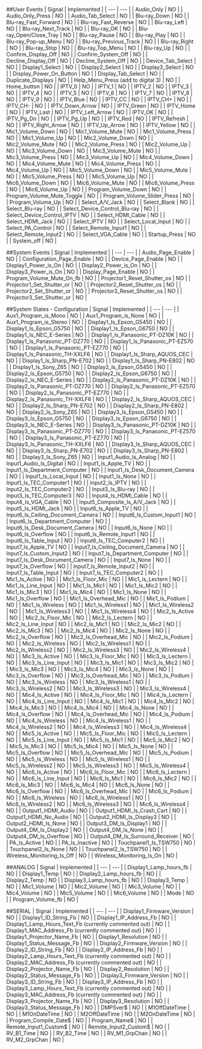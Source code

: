 ##User Events
| Signal | Implemented |
| --- | --- |
| Audio_Only | NO |
| Audio_Only_Press | NO |
| Audio_Tab_Select | NO |
| Blu-ray_Down | NO |
| Blu-ray_Fast_Forward | NO |
| Blu-ray_Fast_Reverse | NO |
| Blu-ray_Left | NO |
| Blu-ray_Next_Track | NO |
| Blu-ray_OK | NO |
| Blu-ray_Open/Close_Tray | NO |
| Blu-ray_Pause | NO |
| Blu-ray_Play | NO |
| Blu-ray_Pop-up_Menu | NO |
| Blu-ray_Previous_Track | NO |
| Blu-ray_Right | NO |
| Blu-ray_Stop | NO |
| Blu-ray_Top_Menu | NO |
| Blu-ray_Up | NO |
| Confirm_Display_Off | NO |
| Confirm_System_Off | NO |
| Decline_Display_Off | NO |
| Decline_System_Off | NO |
| Device_Tab_Select | NO |
| Display1_Select | NO |
| Display2_Select | NO |
| Display3_Select | NO |
| Display_Power_On_Button | NO |
| Display_Tab_Select | NO |
| Duplicate_Displays | NO |
| Help_Menu_Press (add to digital 3) | NO |
| Home_button | NO |
| IPTV_0 | NO |
| IPTV_1 | NO |
| IPTV_2 | NO |
| IPTV_3 | NO |
| IPTV_4 | NO |
| IPTV_5 | NO |
| IPTV_6 | NO |
| IPTV_7 | NO |
| IPTV_8 | NO |
| IPTV_9 | NO |
| IPTV_Blue | NO |
| IPTV_CC | NO |
| IPTV_CH+ | NO |
| IPTV_CH- | NO |
| IPTV_Down_Arrow | NO |
| IPTV_Green | NO |
| IPTV_Home | NO |
| IPTV_Last | NO |
| IPTV_Left_Arrow | NO |
| IPTV_OK | NO |
| IPTV_Pg_Dn | NO |
| IPTV_Pg_Up | NO |
| IPTV_Red | NO |
| IPTV_Refresh | NO |
| IPTV_Right_Arrow | NO |
| IPTV_Up_Arrow | NO |
| IPTV_Yellow | NO |
| Mic1_Volume_Down | NO |
| Mic1_Volume_Mute | NO |
| Mic1_Volume_Press | NO |
| Mic1_Volume_Up | NO |
| Mic2_Volume_Down | NO |
| Mic2_Volume_Mute | NO |
| Mic2_Volume_Press | NO |
| Mic2_Volume_Up | NO |
| Mic3_Volume_Down | NO |
| Mic3_Volume_Mute | NO |
| Mic3_Volume_Press | NO |
| Mic3_Volume_Up | NO |
| Mic4_Volume_Down | NO |
| Mic4_Volume_Mute | NO |
| Mic4_Volume_Press | NO |
| Mic4_Volume_Up | NO |
| Mic5_Volume_Down | NO |
| Mic5_Volume_Mute | NO |
| Mic5_Volume_Press | NO |
| Mic5_Volume_Up | NO |
| Mic6_Volume_Down | NO |
| Mic6_Volume_Mute | NO |
| Mic6_Volume_Press | NO |
| Mic6_Volume_Up | NO |
| Program_Volume_Down | NO |
| Program_Volume_Mute_Toggle | NO |
| Program_Volume_Slider_Press | NO |
| Program_Volume_Up | NO |
| Select_A/V_Jack | NO |
| Select_Blank | NO |
| Select_Blu-ray | NO |
| Select_Device_Control_Blu-ray | NO |
| Select_Device_Control_IPTV | NO |
| Select_HDMI_Cable | NO |
| Select_HDMI_Jack | NO |
| Select_IPTV | NO |
| Select_Local_Input | NO |
| Select_PA_Control | NO |
| Select_Remote_Input1 | NO |
| Select_Remote_Input2 | NO |
| Select_VGA_Cable | NO |
| Startup_Press | NO |
| System_off | NO |

##System Events
| Signal | Implemented |
| --- | --- |
| Audio_Page_Enable | NO |
| Configuration_Page_Enable | NO |
| Device_Page_Enable | NO |
| Display1_Power_is_On | NO |
| Display2_Power_is_On | NO |
| Display3_Power_is_On | NO |
| Display_Page_Enable | NO |
| Program_Volume_Mute_On_fb | NO |
| Projector1_Reset_Shutter_os | NO |
| Projector1_Set_Shutter_or | NO |
| Projector2_Reset_Shutter_os | NO |
| Projector2_Set_Shutter_or | NO |
| Projector3_Reset_Shutter_os | NO |
| Projector3_Set_Shutter_or | NO |

##System States - Configuration
| Signal | Implemented |
| --- | --- |
| Aux1_Program_is_Mono | NO |
| Aux1_Program_is_None | NO |
| Aux1_Program_is_Stereo | NO |
| Display1_Is_Epson_G5450 | NO |
| Display1_Is_Epson_G5750 | NO |
| Display1_Is_Epson_G6750 | NO |
| Display1_Is_NEC_E-Series | NO |
| Display1_Is_Panasonic_PT-DZ10K | NO |
| Display1_Is_Panasonic_PT-DZ770 | NO |
| Display1_Is_Panasonic_PT-EZ570 | NO |
| Display1_Is_Panasonic_PT-EZ770 | NO |
| Display1_Is_Panasonic_TH-XXLF6 | NO |
| Display1_Is_Sharp_AQUOS_CEC | NO |
| Display1_Is_Sharp_PN-E702 | NO |
| Display1_Is_Sharp_PN-E802 | NO |
| Display1_Is_Sony_Z65 | NO |
| Display2_Is_Epson_G5450 | NO |
| Display2_Is_Epson_G5750 | NO |
| Display2_Is_Epson_G6750 | NO |
| Display2_Is_NEC_E-Series | NO |
| Display2_Is_Panasonic_PT-DZ10K | NO |
| Display2_Is_Panasonic_PT-DZ770 | NO |
| Display2_Is_Panasonic_PT-EZ570 | NO |
| Display2_Is_Panasonic_PT-EZ770 | NO |
| Display2_Is_Panasonic_TH-XXLF6 | NO |
| Display2_Is_Sharp_AQUOS_CEC | NO |
| Display2_Is_Sharp_PN-E702 | NO |
| Display2_Is_Sharp_PN-E802 | NO |
| Display2_Is_Sony_Z65 | NO |
| Display3_Is_Epson_G5450 | NO |
| Display3_Is_Epson_G5750 | NO |
| Display3_Is_Epson_G6750 | NO |
| Display3_Is_NEC_E-Series | NO |
| Display3_Is_Panasonic_PT-DZ10K | NO |
| Display3_Is_Panasonic_PT-DZ770 | NO |
| Display3_Is_Panasonic_PT-EZ570 | NO |
| Display3_Is_Panasonic_PT-EZ770 | NO |
| Display3_Is_Panasonic_TH-XXLF6 | NO |
| Display3_Is_Sharp_AQUOS_CEC | NO |
| Display3_Is_Sharp_PN-E702 | NO |
| Display3_Is_Sharp_PN-E802 | NO |
| Display3_Is_Sony_Z65 | NO |
| Input1_Audio_Is_Analog | NO |
| Input1_Audio_Is_Digital | NO |
| Input1_Is_Apple_TV | NO |
| Input1_Is_Department_Computer | NO |
| Input1_Is_Desk_Document_Camera | NO |
| Input1_Is_Local_Input | NO |
| Input1_Is_None | NO |
| Input1_Is_TEC_Computer1 | NO |
| Input2_Is_IPTV | NO |
| Input2_Is_TEC_Computer2 | NO |
| Input3_Is_Blu-ray | NO |
| Input3_Is_TEC_Computer3 | NO |
| Input4_Is_HDMI_Cable | NO |
| Input4_Is_VGA_Cable | NO |
| Input5_Composite_Is_A/V_Jack | NO |
| Input5_Is_HDMI_Jack | NO |
| Input6_Is_Apple_TV | NO |
| Input6_Is_Ceiling_Document_Camera | NO |
| Input6_Is_Custom_Input1 | NO |
| Input6_Is_Department_Computer | NO |
| Input6_Is_Desk_Document_Camera | NO |
| Input6_Is_None | NO |
| Input6_Is_Overflow | NO |
| Input6_Is_Remote_Input1 | NO |
| Input6_Is_Table_Input | NO |
| Input6_Is_TEC_Computer2 | NO |
| Input7_Is_Apple_TV | NO |
| Input7_Is_Ceiling_Document_Camera | NO |
| Input7_Is_Custom_Input2 | NO |
| Input7_Is_Department_Computer | NO |
| Input7_Is_Desk_Document_Camera | NO |
| Input7_Is_None | NO |
| Input7_Is_Overflow | NO |
| Input7_Is_Remote_Input2 | NO |
| Input7_Is_Table_Input | NO |
| Input7_Is_TEC_Computer2 | NO |
| Mic1_Is_Active | NO |
| Mic1_Is_Floor_Mic | NO |
| Mic1_Is_Lectern | NO |
| Mic1_Is_Line_Input | NO |
| Mic1_Is_Mic1 | NO |
| Mic1_Is_Mic2 | NO |
| Mic1_Is_Mic3 | NO |
| Mic1_Is_Mic4 | NO |
| Mic1_Is_None | NO |
| Mic1_Is_Overflow | NO |
| Mic1_Is_Overhead_Mic | NO |
| Mic1_Is_Podium | NO |
| Mic1_Is_Wireless | NO |
| Mic1_Is_Wireless1 | NO |
| Mic1_Is_Wireless2 | NO |
| Mic1_Is_Wireless3 | NO |
| Mic1_Is_Wireless4 | NO |
| Mic2_Is_Active | NO |
| Mic2_Is_Floor_Mic | NO |
| Mic2_Is_Lectern | NO |
| Mic2_Is_Line_Input | NO |
| Mic2_Is_Mic1 | NO |
| Mic2_Is_Mic2 | NO |
| Mic2_Is_Mic3 | NO |
| Mic2_Is_Mic4 | NO |
| Mic2_Is_None | NO |
| Mic2_Is_Overflow | NO |
| Mic2_Is_Overhead_Mic | NO |
| Mic2_Is_Podium | NO |
| Mic2_Is_Wireless | NO |
| Mic2_Is_Wireless1 | NO |
| Mic2_Is_Wireless2 | NO |
| Mic2_Is_Wireless3 | NO |
| Mic2_Is_Wireless4 | NO |
| Mic3_Is_Active | NO |
| Mic3_Is_Floor_Mic | NO |
| Mic3_Is_Lectern | NO |
| Mic3_Is_Line_Input | NO |
| Mic3_Is_Mic1 | NO |
| Mic3_Is_Mic2 | NO |
| Mic3_Is_Mic3 | NO |
| Mic3_Is_Mic4 | NO |
| Mic3_Is_None | NO |
| Mic3_Is_Overflow | NO |
| Mic3_Is_Overhead_Mic | NO |
| Mic3_Is_Podium | NO |
| Mic3_Is_Wireless | NO |
| Mic3_Is_Wireless1 | NO |
| Mic3_Is_Wireless2 | NO |
| Mic3_Is_Wireless3 | NO |
| Mic3_Is_Wireless4 | NO |
| Mic4_Is_Active | NO |
| Mic4_Is_Floor_Mic | NO |
| Mic4_Is_Lectern | NO |
| Mic4_Is_Line_Input | NO |
| Mic4_Is_Mic1 | NO |
| Mic4_Is_Mic2 | NO |
| Mic4_Is_Mic3 | NO |
| Mic4_Is_Mic4 | NO |
| Mic4_Is_None | NO |
| Mic4_Is_Overflow | NO |
| Mic4_Is_Overhead_Mic | NO |
| Mic4_Is_Podium | NO |
| Mic4_Is_Wireless | NO |
| Mic4_Is_Wireless1 | NO |
| Mic4_Is_Wireless2 | NO |
| Mic4_Is_Wireless3 | NO |
| Mic4_Is_Wireless4 | NO |
| Mic5_Is_Active | NO |
| Mic5_Is_Floor_Mic | NO |
| Mic5_Is_Lectern | NO |
| Mic5_Is_Line_Input | NO |
| Mic5_Is_Mic1 | NO |
| Mic5_Is_Mic2 | NO |
| Mic5_Is_Mic3 | NO |
| Mic5_Is_Mic4 | NO |
| Mic5_Is_None | NO |
| Mic5_Is_Overflow | NO |
| Mic5_Is_Overhead_Mic | NO |
| Mic5_Is_Podium | NO |
| Mic5_Is_Wireless | NO |
| Mic5_Is_Wireless1 | NO |
| Mic5_Is_Wireless2 | NO |
| Mic5_Is_Wireless3 | NO |
| Mic5_Is_Wireless4 | NO |
| Mic6_Is_Active | NO |
| Mic6_Is_Floor_Mic | NO |
| Mic6_Is_Lectern | NO |
| Mic6_Is_Line_Input | NO |
| Mic6_Is_Mic1 | NO |
| Mic6_Is_Mic2 | NO |
| Mic6_Is_Mic3 | NO |
| Mic6_Is_Mic4 | NO |
| Mic6_Is_None | NO |
| Mic6_Is_Overflow | NO |
| Mic6_Is_Overhead_Mic | NO |
| Mic6_Is_Podium | NO |
| Mic6_Is_Wireless | NO |
| Mic6_Is_Wireless1 | NO |
| Mic6_Is_Wireless2 | NO |
| Mic6_Is_Wireless3 | NO |
| Mic6_Is_Wireless4 | NO |
| Output1_HDMI_Audio | NO |
| Output1_HDMI_Is_Crash_Cart | NO |
| Output1_HDMI_No_Audio | NO |
| Output2_HDMI_Is_Display3 | NO |
| Output2_HDMI_Is_None | NO |
| Output3_DM_Is_Display1 | NO |
| Output4_DM_Is_Display2 | NO |
| Output4_DM_Is_None | NO |
| Output4_DM_Is_Overflow | NO |
| Output4_DM_Is_Surround_Receiver | NO |
| PA_Is_Active | NO |
| PA_Is_Inactive | NO |
| Touchpanel1_Is_TSW750 | NO |
| Touchpanel2_Is_None | NO |
| Touchpanel2_Is_TSW750 | NO |
| Wireless_Monitoring_Is_Off | NO |
| Wireless_Monitoring_Is_On | NO |

##ANALOG
| Signal | Implemented |
| --- | --- |
| Display1_Lamp_hours_fb | NO |
| Display1_Temp | NO |
| Display2_Lamp_hours_fb | NO |
| Display2_Temp | NO |
| Display3_Lamp_hours_fb | NO |
| Display3_Temp | NO |
| Mic1_Volume | NO |
| Mic2_Volume | NO |
| Mic3_Volume | NO |
| Mic4_Volume | NO |
| Mic5_Volume | NO |
| Mic6_Volume | NO |
| Mode | NO |
| Program_Volume_fb | NO |

##SERIAL
| Signal | Implemented |
| --- | --- |
| Display1_Firmware_Version | NO |
| Display1_ID_String_Fb | NO |
| Display1_IP_Address_Fb | NO |
| Display1_Lamp_Hours_Text_Fb (currently commented out) | NO |
| Display1_MAC_Address_Fb (currently commented out) | NO |
| Display1_Projector_Name_Fb | NO |
| Display1_Resolution | NO |
| Display1_Status_Message_Fb | NO |
| Display2_Firmware_Version | NO |
| Display2_ID_String_Fb | NO |
| Display2_IP_Address_Fb | NO |
| Display2_Lamp_Hours_Text_Fb (currently commented out) | NO |
| Display2_MAC_Address_Fb (currently commented out) | NO |
| Display2_Projector_Name_Fb | NO |
| Display2_Resolution | NO |
| Display2_Status_Message_Fb | NO |
| Display3_Firmware_Version | NO |
| Display3_ID_String_Fb | NO |
| Display3_IP_Address_Fb | NO |
| Display3_Lamp_Hours_Text_Fb (currently commented out) | NO |
| Display3_MAC_Address_Fb (currently commented out) | NO |
| Display3_Projector_Name_Fb | NO |
| Display3_Resolution | NO |
| Display3_Status_Message_Fb | NO |
| DMPSver$ | NO |
| M1OffDateTime | NO |
| M1OnDateTime | NO |
| M2OffDateTime | NO |
| M2OnDateTime | NO |
| Program_Compile_Date$ | NO |
| Program_Name$ | NO |
| Remote_Input1_Custom$ | NO |
| Remote_Input2_Custom$ | NO |
| RV_B1_Time | NO |
| RV_B2_Time | NO |
| RV_M1_GrpChan | NO |
| RV_M2_GrpChan | NO |